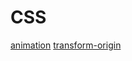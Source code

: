 # CSS

[animation](https://developer.mozilla.org/zh-TW/docs/Web/CSS/CSS_Animations/Using_CSS_animations)
[transform-origin](https://developer.mozilla.org/zh-TW/docs/Web/CSS/transform-origin)
